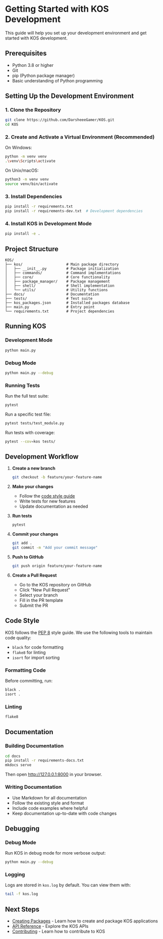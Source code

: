 # Getting Started with KOS Development

This guide will help you set up your development environment and get started with KOS development.

## Prerequisites

- Python 3.8 or higher
- Git
- pip (Python package manager)
- Basic understanding of Python programming

## Setting Up the Development Environment

### 1. Clone the Repository

```bash
git clone https://github.com/DarsheeeGamer/KOS.git
cd KOS
```

### 2. Create and Activate a Virtual Environment (Recommended)

On Windows:
```bash
python -m venv venv
.\venv\Scripts\activate
```

On Unix/macOS:
```bash
python3 -m venv venv
source venv/bin/activate
```

### 3. Install Dependencies

```bash
pip install -r requirements.txt
pip install -r requirements-dev.txt  # Development dependencies
```

### 4. Install KOS in Development Mode

```bash
pip install -e .
```

## Project Structure

```
KOS/
├── kos/                    # Main package directory
│   ├── __init__.py         # Package initialization
│   ├── commands/           # Command implementations
│   ├── core/               # Core functionality
│   ├── package_manager/    # Package management
│   ├── shell/              # Shell implementation
│   └── utils/              # Utility functions
├── docs/                   # Documentation
├── tests/                  # Test suite
├── kos_packages.json       # Installed packages database
├── main.py                 # Entry point
└── requirements.txt        # Project dependencies
```

## Running KOS

### Development Mode

```bash
python main.py
```

### Debug Mode

```bash
python main.py --debug
```

### Running Tests

Run the full test suite:

```bash
pytest
```

Run a specific test file:

```bash
pytest tests/test_module.py
```

Run tests with coverage:

```bash
pytest --cov=kos tests/
```

## Development Workflow

1. **Create a new branch**
   ```bash
   git checkout -b feature/your-feature-name
   ```

2. **Make your changes**
   - Follow the [code style guide](#code-style)
   - Write tests for new features
   - Update documentation as needed

3. **Run tests**
   ```bash
   pytest
   ```

4. **Commit your changes**
   ```bash
   git add .
   git commit -m "Add your commit message"
   ```

5. **Push to GitHub**
   ```bash
   git push origin feature/your-feature-name
   ```

6. **Create a Pull Request**
   - Go to the KOS repository on GitHub
   - Click "New Pull Request"
   - Select your branch
   - Fill in the PR template
   - Submit the PR

## Code Style

KOS follows the [PEP 8](https://www.python.org/dev/peps/pep-0008/) style guide. We use the following tools to maintain code quality:

- `black` for code formatting
- `flake8` for linting
- `isort` for import sorting

### Formatting Code

Before committing, run:

```bash
black .
isort .
```

### Linting

```bash
flake8
```

## Documentation

### Building Documentation

```bash
cd docs
pip install -r requirements-docs.txt
mkdocs serve
```

Then open http://127.0.0.1:8000 in your browser.

### Writing Documentation

- Use Markdown for all documentation
- Follow the existing style and format
- Include code examples where helpful
- Keep documentation up-to-date with code changes

## Debugging

### Debug Mode

Run KOS in debug mode for more verbose output:

```bash
python main.py --debug
```

### Logging

Logs are stored in `kos.log` by default. You can view them with:

```bash
tail -f kos.log
```

## Next Steps

- [Creating Packages](./creating-packages.md) - Learn how to create and package KOS applications
- [API Reference](./api-reference/README.md) - Explore the KOS APIs
- [Contributing](./contributing.md) - Learn how to contribute to KOS
